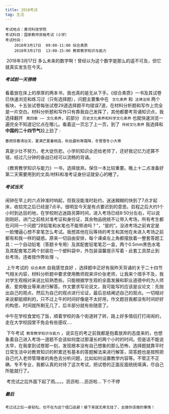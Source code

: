 ```yaml
---
title: 2018考试
tag: 生活
---
```


```
考试地点：黄河科技学院
考试科目：国家教师资格考试（小学）
考试时间：
	2018年3月17日 	09:00-11:00 综合素质 		   
	2018年3月17日  13:00-15:00 教育教学知识与能力  
```

​	2018年3月17日 多么未来的数字啊！曾经以为这个数字是那么的遥不可及，但它就真实发生在今天。

##### 考试前一天傍晚

​	看着放在床上的厚厚的两本书，我也真的是无从下手。《综合素质》一书及其试卷已快速浏览和练习过（只有选择题），问题主要集中在 ` 文化素养` 和` 法律法规` 两个板块，十五张试卷每张试卷29道选择题平均错误7道，在材料分析题和写作上完全是一片空白。材料分析题和写作只有靠我自己发挥了，其他都要考背诵知识点，我选择翻开 `` 第四章 —— 文化素养``，前部分 ` 历史文化素养和科学文化素养` 也就快速浏览一遍完全不知道记忆点在哪儿。看着这一页忘了上一页，到了` 传统文化素养` 我选择和**中国的二十四节气**较上劲了 :

```
春雨惊春清谷天，夏满芒夏暑相连，秋处露秋寒霜降，冬雪雪冬小大寒
```

 真是少壮不努力，老大徒伤悲。小学的知识全还给老师了，还好我记忆力还算不错，经过几分钟的奋战已经可以流畅的背诵。

​	《教育教学知识与能力》一书，选择放弃。保住一本比较重要。晚上十二点准备好第二天需要用到的文具/材料和准考证身份证就安心的睡了。

##### 考试当天

​	闹钟在早上的六点钟准时响起，但我没能准时赴约，迷迷糊糊的快到了7点才起床，收拾完之后已经是7点半。很明显今天是有点要迟到的意思。启程之后大约1个小时到达目的地，在学校附近迷路另算时间，进入考场已经8:50分左右，可以说刚刚好。进门之前核对准考证和身份证，其余物品统统不让带入考场，所有考生都在问同一个问题“2B铅笔和水笔也不能带进吗？”，“是的”。没进考场之前肯定是一脸懵逼心想不拿笔怎么考试。我想其他在玩等待的考生和其他在未进入考场之前都有和我一样的疑惑。原来一切自由安排，每个课桌左上角都摆放着一整套答题工具：一个自动铅笔（答题卡专用）及其配套铅笔笔芯一盒，两个0.5mm黑色水笔及其配套笔芯两个封装在一个塑料袋中，外包装温馨提示写着 - 此套工具禁止到处考场，违者按作弊处理 -。

​	上午考试的` 综合素质` 自我感觉良好 ，选择题中正好有我昨天背诵的关于二十四节气相关内容，材料分析题中要求使用教师观来评价张老师，让我来个措手不及，我对学生观相对来说比较熟悉些。只能根据学生观的全面发展和职业道德中的为人师表、爱岗敬业等来进行解答。作文要求写论说文，我可能写的应该是议论文：先抛出自己的观点，然后为自己的观点进行论证，最后总结阐述自己的观点。一切相对来说都挺顺利的，只不过上午的时间好像是不太好用，作文题目我都没有时间好好的构思，时间就所剩无几了，后半部分就有些随意了。

​	中午在学校食堂吃了饭，顺着学校的各个街道转了转，路上好多情侣打打闹闹的，走在大学校园里不免会有些感叹....

​	下午考试` 教育教学知识与能力` ，说实在的考之前我都是抱着放弃的态度来的，也想象着自己进入考场一道题不会该如何度过那漫长的两个小时的时间。但是话不能说太早，在我拿到试卷那一刻，发现根本没有自己想象的那么恐怖，选择题就靠平时日常生活中对教育知识的积累还有基本的答题解法来进行解答，简答题也是按照把自己代入老师管理者的角色去分析问题，比如如何设置教学内容等。不管正不正确、专不专业，我都认真的对待了这次考试，把试卷的正面反面统统填满，尽自己所能就行了。

​	考完试之后外面下起了雨。。。。沥沥啦....沥沥啦... 下个不停

##### 最后 

```
考过试之后一身轻松，也不在为这个借口逃避！接下来就无牵无挂了，去做你该做的事情！
```